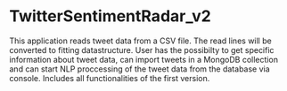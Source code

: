 # TwitterSentimentRadar_v2

This application reads tweet data from a CSV file. The read lines will be converted to fitting datastructure. User has the possibilty to get specific information about tweet data, can import tweets in a MongoDB collection and can start NLP proccessing of the tweet data from the database via console. Includes all functionalities of the first version.
